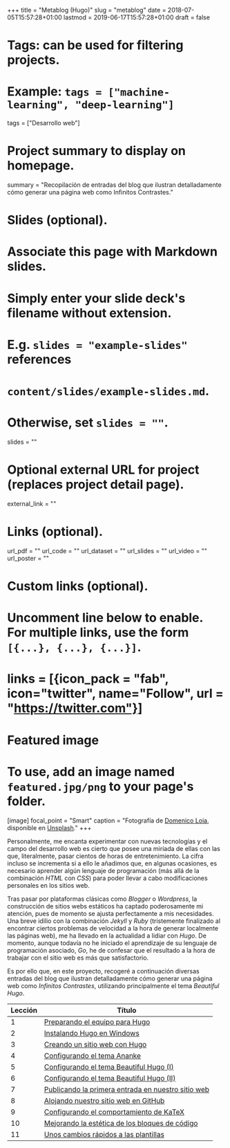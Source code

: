 +++
title   = "Metablog (Hugo)"
slug    = "metablog"
date    = 2018-07-05T15:57:28+01:00
lastmod = 2019-06-17T15:57:28+01:00
draft   = false

# Tags: can be used for filtering projects.
# Example: `tags = ["machine-learning", "deep-learning"]`
tags = ["Desarrollo web"]

# Project summary to display on homepage.
summary = "Recopilación de entradas del blog que ilustran detalladamente cómo generar una página web como Infinitos Contrastes."

# Slides (optional).
#   Associate this page with Markdown slides.
#   Simply enter your slide deck's filename without extension.
#   E.g. `slides = "example-slides"` references 
#   `content/slides/example-slides.md`.
#   Otherwise, set `slides = ""`.
slides = ""

# Optional external URL for project (replaces project detail page).
external_link = ""

# Links (optional).
url_pdf = ""
url_code = ""
url_dataset = ""
url_slides = ""
url_video = ""
url_poster = ""

# Custom links (optional).
#   Uncomment line below to enable. For multiple links, use the form `[{...}, {...}, {...}]`.
# links = [{icon_pack = "fab", icon="twitter", name="Follow", url = "https://twitter.com"}]

# Featured image
# To use, add an image named `featured.jpg/png` to your page's folder. 
[image]
  focal_point = "Smart"
  caption     = "Fotografía de [Domenico Loia](https://unsplash.com/@domenicoloia), disponible en [Unsplash](https://unsplash.com/photos/hGV2TfOh0ns)."
+++

Personalmente, me encanta experimentar con nuevas tecnologías y el campo del desarrollo web es cierto que posee una miríada de ellas con las que, literalmente, pasar cientos de horas de entretenimiento. La cifra incluso se incrementa si a ello le añadimos que, en algunas ocasiones, es necesario aprender algún lenguaje de programación (más allá de la combinación *HTML* con *CSS*) para poder llevar a cabo modificaciones personales en los sitios web.

Tras pasar por plataformas clásicas como *Blogger* o *Wordpress*, la construcción de sitios webs estáticos ha captado poderosamente mi atención, pues de momento se ajusta perfectamente a mis necesidades. Una breve idilio con la combinación *Jekyll* y *Ruby* (tristemente finalizado al encontrar ciertos problemas de velocidad a la hora de generar localmente las páginas web), me ha llevado en la actualidad a lidiar con *Hugo*. De momento, aunque todavía no he iniciado el aprendizaje de su lenguaje de programación asociado, *Go*, he de confesar que el resultado a la hora de trabajar con el sitio web es más que satisfactorio. 

Es por ello que, en este proyecto, recogeré a continuación diversas entradas del blog que ilustran detalladamente cómo generar una página web como *Infinitos Contrastes*, utilizando principalmente el tema *Beautiful Hugo*.

| Lección | Título |
| ------- | ------ |
|  1 | [Preparando el equipo para Hugo](/2018/07/05/preparando-el-equipo-para-hugo/) |
|  2 | [Instalando Hugo en Windows](/2018/07/08/instalando-hugo-en-windows/) |
|  3 | [Creando un sitio web con Hugo](/2018/07/11/creando-un-sitio-web-con-hugo/) |
|  4 | [Configurando el tema Ananke](/2018/07/17/configurando-el-tema-ananke/) |
|  5 | [Configurando el tema Beautiful Hugo (I)](/2018/08/07/configurando-el-tema-beautiful-hugo-i/) |
|  6 | [Configurando el tema Beautiful Hugo (II)](/2018/08/09/configurando-el-tema-beautiful-hugo-ii/) |
|  7 | [Publicando la primera entrada en nuestro sitio web](/2018/08/30/publicando-la-primera-entrada-en-nuestro-sitio-web/) |
|  8 | [Alojando nuestro sitio web en GitHub](/2018/09/01/alojando-nuestro-sitio-web-en-github/) |
|  9 | [Configurando el comportamiento de KaTeX](/2018/09/18/configurando-el-comportamiento-de-katex/) |
| 10 | [Mejorando la estética de los bloques de código](/2018/09/20/mejorando-la-estetica-de-los-bloques-de-codigo/) |
| 11 | [Unos cambios rápidos a las plantillas](/2019/06/01/unos-cambios-rapidos-a-las-plantillas/) |
